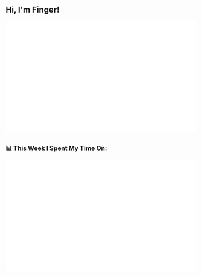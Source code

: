 <h2> Hi, I'm Finger!</h2>

<img align="right" src="https://raw.githubusercontent.com/spianmo/github-stats/master/generated/overview.svg#gh-light-mode-only">

<!-- <img align="right" height="160em" src="https://github-readme-stats-eight-theta.vercel.app/api/top-langs/?username=spianmo&layout=compact&langs_count=8&theme=algolia"/>	 -->
	
```go
package main

type Me struct {
	Name   string
	Job    string
	Code   string
	Skills string
}

func main() {
	me := &Me{
		Name:   "Finger",
		Job:    "Client-side Engineer",
		Code:   "Java and C++ and Others",
		Skills: "Android Security NLP ^o^",
	}
	_ = me
}
```


<h3>📊 This Week I Spent My Time On:</h3>
<img align='right' src="https://raw.githubusercontent.com/spianmo/github-stats/master/generated/languages.svg#gh-light-mode-only">

<!--START_SECTION:waka-->

```txt
JavaScript   1 hr 1 min      ██████████████▒░░░░░░░░░░   57.68 %
Java         28 mins         ██████▓░░░░░░░░░░░░░░░░░░   27.04 %
XML          7 mins          █▓░░░░░░░░░░░░░░░░░░░░░░░   07.00 %
TypeScript   6 mins          █▓░░░░░░░░░░░░░░░░░░░░░░░   06.01 %
Text         1 min           ▒░░░░░░░░░░░░░░░░░░░░░░░░   01.88 %
```

<!--END_SECTION:waka-->
